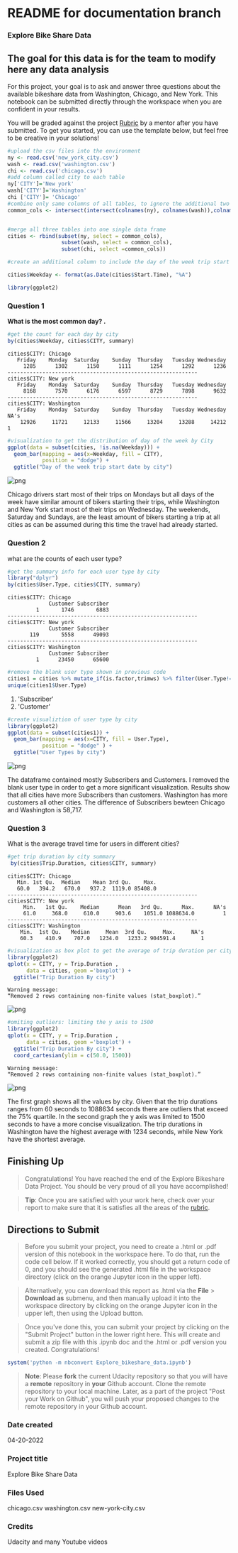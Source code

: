 # README for documentation branch
### Explore Bike Share Data
## The goal for this data is for the team to modify here any data analysis
For this project, your goal is to ask and answer three questions about the available bikeshare data from Washington, Chicago, and New York.  This notebook can be submitted directly through the workspace when you are confident in your results.

You will be graded against the project [Rubric](https://review.udacity.com/#!/rubrics/2508/view) by a mentor after you have submitted.  To get you started, you can use the template below, but feel free to be creative in your solutions!


```R
#upload the csv files into the environment
ny <- read.csv('new_york_city.csv')
wash <- read.csv('washington.csv')
chi <- read.csv('chicago.csv')
#add column called city to each table
ny['CITY']='New york'
wash['CITY']='Washington'
chi ['CITY']= 'Chicago'
#combine only same columns of all tables, to ignore the additional two columns from New York table
common_cols <- intersect(intersect(colnames(ny), colnames(wash)),colnames(chi))



```


```R
#merge all three tables into one single data frame
cities <- rbind(subset(ny, select = common_cols),
                 subset(wash, select = common_cols),
                 subset(chi, select =common_cols))

```


```R
#create an additional column to include the day of the week trip start time

cities$Weekday <- format(as.Date(cities$Start.Time), "%A")

```


```R
library(ggplot2)
```

### Question 1



**What is the most common day? .**


```R
#get the count for each day by city
by(cities$Weekday, cities$CITY, summary)

```


    cities$CITY: Chicago
       Friday    Monday  Saturday    Sunday  Thursday   Tuesday Wednesday
         1285      1302      1150      1111      1254      1292      1236
    ------------------------------------------------------------
    cities$CITY: New york
       Friday    Monday  Saturday    Sunday  Thursday   Tuesday Wednesday
         8168      7570      6176      6597      8729      7898      9632
    ------------------------------------------------------------
    cities$CITY: Washington
       Friday    Monday  Saturday    Sunday  Thursday   Tuesday Wednesday      NA's
        12926     11721     12133     11566     13204     13288     14212         1



```R
#visualization to get the distribution of day of the week by City
ggplot(data = subset(cities, !is.na(Weekday))) +
  geom_bar(mapping = aes(x=Weekday, fill = CITY),
           position = "dodge") +
  ggtitle("Day of the week trip start date by city")
```


![png](output_7_0.png)


Chicago drivers start most of their trips on Mondays but all days of the week have similar amount of bikers starting their trips, while Washington and New York start most of their trips on Wednesday. The weekends, Saturday and Sundays, are the least amount of bikers starting a trip at all cities as can be assumed during this time the travel had already started.

### Question 2

 what are the counts of each user type?


```R
#get the summary info for each user type by city
library("dplyr")
by(cities$User.Type, cities$CITY, summary)


```


    cities$CITY: Chicago
                 Customer Subscriber
             1       1746       6883
    ------------------------------------------------------------
    cities$CITY: New york
                 Customer Subscriber
           119       5558      49093
    ------------------------------------------------------------
    cities$CITY: Washington
                 Customer Subscriber
             1      23450      65600



```R
#remove the blank user type shown in previous code
cities1 = cities %>% mutate_if(is.factor,trimws) %>% filter(User.Type!='')
unique(cities1$User.Type)
```


<ol class=list-inline>
	<li>'Subscriber'</li>
	<li>'Customer'</li>
</ol>




```R
#create visualiztion of user type by city
library(ggplot2)
ggplot(data = subset(cities1)) +
  geom_bar(mapping = aes(x=CITY, fill = User.Type),
           position = "dodge" ) +           
  ggtitle("User Types by city")
```


![png](output_12_0.png)


The dataframe contained mostly Subscribers and Customers. I removed the blank user type in order to get a more significant visualization. Results show that all cities have more Subscribers than customers. Washington has more customers all other cities. The difference of Subscribers bewteen Chicago and Washington is 58,717.

### Question 3
What is the average travel time for users in different cities?


```R
#get trip duration by city summary
 by(cities$Trip.Duration, cities$CITY, summary)

```


    cities$CITY: Chicago
       Min. 1st Qu.  Median    Mean 3rd Qu.    Max.
       60.0   394.2   670.0   937.2  1119.0 85408.0
    ------------------------------------------------------------
    cities$CITY: New york
         Min.   1st Qu.    Median      Mean   3rd Qu.      Max.      NA's
         61.0     368.0     610.0     903.6    1051.0 1088634.0         1
    ------------------------------------------------------------
    cities$CITY: Washington
        Min.  1st Qu.   Median     Mean  3rd Qu.     Max.     NA's
        60.3    410.9    707.0   1234.0   1233.2 904591.4        1



```R
#visualization as box plot to get the average of trip duration per city.
library(ggplot2)
qplot(x = CITY, y = Trip.Duration ,
      data = cities, geom ='boxplot') +
  ggtitle("Trip Duration By city")

```

    Warning message:
    “Removed 2 rows containing non-finite values (stat_boxplot).”


![png](output_16_1.png)



```R
#omiting outliers: limiting the y axis to 1500
library(ggplot2)
qplot(x = CITY, y = Trip.Duration ,
      data = cities, geom ='boxplot') +
  ggtitle("Trip Duration By city") +
  coord_cartesian(ylim = c(50.0, 1500))

```

    Warning message:
    “Removed 2 rows containing non-finite values (stat_boxplot).”


![png](output_17_1.png)


The first graph shows all the values by city. Given that the trip durations ranges from 60 seconds to 1088634 seconds there are outliers that exceed the 75% quartile. In the second graph the y axis was limited to 1500 seconds to have a more concise visualization. The trip durations in Washington have the highest average with 1234 seconds, while New York have the shortest average.


## Finishing Up

> Congratulations!  You have reached the end of the Explore Bikeshare Data Project. You should be very proud of all you have accomplished!

> **Tip**: Once you are satisfied with your work here, check over your report to make sure that it is satisfies all the areas of the [rubric](https://review.udacity.com/#!/rubrics/2508/view).


## Directions to Submit

> Before you submit your project, you need to create a .html or .pdf version of this notebook in the workspace here. To do that, run the code cell below. If it worked correctly, you should get a return code of 0, and you should see the generated .html file in the workspace directory (click on the orange Jupyter icon in the upper left).

> Alternatively, you can download this report as .html via the **File** > **Download as** submenu, and then manually upload it into the workspace directory by clicking on the orange Jupyter icon in the upper left, then using the Upload button.

> Once you've done this, you can submit your project by clicking on the "Submit Project" button in the lower right here. This will create and submit a zip file with this .ipynb doc and the .html or .pdf version you created. Congratulations!


```R
system('python -m nbconvert Explore_bikeshare_data.ipynb')
```
>**Note**: Please **fork** the current Udacity repository so that you will have a **remote** repository in **your** Github account. Clone the remote repository to your local machine. Later, as a part of the project "Post your Work on Github", you will push your proposed changes to the remote repository in your Github account.

### Date created
04-20-2022

### Project title
Explore Bike Share Data

### Files Used
chicago.csv
washington.csv
new-york-city.csv

### Credits
Udacity and many Youtube videos
